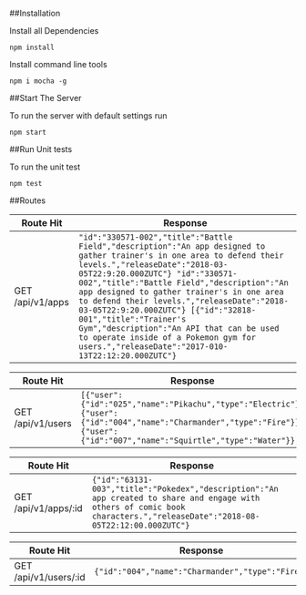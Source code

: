 ##Installation

Install all Dependencies
```
npm install
```

Install command line tools
```
npm i mocha -g
```
##Start The Server

To run the server with default settings run
```
npm start
```
##Run Unit tests

To run the unit test
```
npm test
```

##Routes

| Route Hit | Response |
| --- | --- |
| GET /api/v1/apps  | ```"id":"330571-002","title":"Battle Field","description":"An app designed to gather trainer's in one area to defend their levels.","releaseDate":"2018-03-05T22:9:20.000ZUTC"} "id":"330571-002","title":"Battle Field","description":"An app designed to gather trainer's in one area to defend their levels.","releaseDate":"2018-03-05T22:9:20.000ZUTC"} [{"id":"32818-001","title":"Trainer's Gym","description":"An API that can be used to operate inside of a Pokemon gym for users.","releaseDate":"2017-010-13T22:12:20.000ZUTC"}```


| Route Hit | Response |
| --- | --- |
| GET /api/v1/users  | ```[{"user":{"id":"025","name":"Pikachu","type":"Electric"}} {"user":{"id":"004","name":"Charmander","type":"Fire"}}{"user": {"id":"007","name":"Squirtle","type":"Water"}}]```


| Route Hit | Response |
| --- | --- |
| GET /api/v1/apps/:id  | ```{"id":"63131-003","title":"Pokedex","description":"An app created to share and engage with others of comic book characters.","releaseDate":"2018-08-05T22:12:00.000ZUTC"}```

| Route Hit | Response |
| --- | --- |
| GET /api/v1/users/:id  | ```{"id":"004","name":"Charmander","type":"Fire"}```
